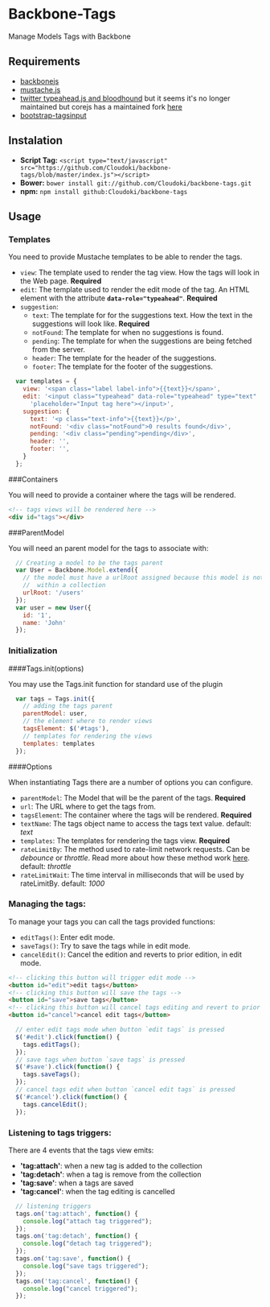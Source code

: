# Backbone-Tags

Manage Models Tags with Backbone

## Requirements

- [backbonejs](http://backbonejs.org/)
- [mustache.js](https://github.com/janl/mustache.js)
- [twitter typeahead.js and bloodhound](https://github.com/twitter/typeahead.js) but it seems it's no longer maintained but corejs has a maintained fork [here](https://github.com/corejavascript/typeahead.js)
- [bootstrap-tagsinput](https://github.com/bootstrap-tagsinput/bootstrap-tagsinput)

## Instalation

- **Script Tag:** `<script type="text/javascript" src="https://github.com/Cloudoki/backbone-tags/blob/master/index.js"></script>`
- **Bower:** `bower install git://github.com/Cloudoki/backbone-tags.git`
- **npm:** `npm install github:Cloudoki/backbone-tags`

##  Usage

### Templates

You need to provide Mustache templates to be able to render the tags.
- `view`: The template used to render the tag view. How the tags will look in the Web page. **Required**
- `edit`: The template used to render the edit mode of the tag. An HTML element with the attribute **`data-role="typeahead"`**. **Required**
- `suggestion`:
    + `text`: The template for for the suggestions text. How the text in the suggestions will look like. **Required**
    + `notFound`: The template for when no suggestions is found.
    + `pending`: The template for when the suggestions are being fetched from the server.
    + `header`: The template for the header of the suggestions.
    + `footer`: The template for the footer of the suggestions.

```javascript
  var templates = {
    view: '<span class="label label-info">{{text}}</span>',
    edit: '<input class="typeahead" data-role="typeahead" type="text" ' +
      'placeholder="Input tag here"></input>',
    suggestion: {
      text: '<p class="text-info">{{text}}</p>',
      notFound: '<div class="notFound">0 results found</div>',
      pending: '<div class="pending">pending</div>',
      header: '',
      footer: '',
    }
  };
```

###Containers

You will need to provide a container where the tags will be rendered.

```html
<!-- tags views will be rendered here -->
<div id="tags"></div>
```

###ParentModel

You will need an parent model for the tags to associate with:

```javascript
  // Creating a model to be the tags parent
  var User = Backbone.Model.extend({
    // the model must have a urlRoot assigned because this model is not
    //  within a collection 
    urlRoot: '/users'
  });
  var user = new User({
    id: '1',
    name: 'John'
  });
```

### Initialization

####Tags.init(options)

You may use the Tags.init function for standard use of the plugin

```javascript
  var tags = Tags.init({
    // adding the tags parent
    parentModel: user,
    // the element where to render views
    tagsElement: $('#tags'),
    // templates for rendering the views
    templates: templates
  });
```

####Options

When instantiating Tags there are a number of options you can configure.
- `parentModel`: The Model that will be the parent of the tags. **Required**
- `url`: The URL where to get the tags from.
- `tagsElement`: The container where the tags will be rendered. **Required**
- `textName`: The tags object name to access the tags text value. default: *text*
- `templates`: The templates for rendering the tags view. **Required**
- `rateLimitBy`: The method used to rate-limit network requests. Can be *debounce* or *throttle*. Read more about how these method work [here](http://drupalmotion.com/article/debounce-and-throttle-visual-explanation). default: *throttle*
- `rateLimitWait`: The time interval in milliseconds that will be used by rateLimitBy. default: *1000*

### Managing the tags:

To manage your tags you can call the tags provided functions:
- `editTags()`: Enter edit mode.
- `saveTags()`: Try to save the tags while in edit mode.
- `cancelEdit()`: Cancel the edition and reverts to prior edition, in edit mode.

```html
<!-- clicking this button will trigger edit mode -->
<button id="edit">edit tags</button>
<!-- clicking this button will save the tags -->
<button id="save">save tags</button>
<!-- clicking this button will cancel tags editing and revert to prior editing -->
<button id="cancel">cancel edit tags</button>
```

```javascript
  // enter edit tags mode when button `edit tags` is pressed
  $('#edit').click(function() {
    tags.editTags();
  });
  // save tags when button `save tags` is pressed
  $('#save').click(function() {
    tags.saveTags();
  });
  // cancel tags edit when button `cancel edit tags` is pressed
  $('#cancel').click(function() {
    tags.cancelEdit();
  });
```

### Listening to tags triggers:

There are 4 events that the tags view emits:
- **'tag:attach'**: when a new tag is added to the collection
- **'tag:detach'**: when a tag is remove from the collection
- **'tag:save'**: when a tags are saved
- **'tag:cancel'**: when the tag editing is cancelled

```javascript
  // listening triggers
  tags.on('tag:attach', function() {
    console.log("attach tag triggered");
  });
  tags.on('tag:detach', function() {
    console.log("detach tag triggered");
  });
  tags.on('tag:save', function() {
    console.log("save tags triggered");
  });
  tags.on('tag:cancel', function() {
    console.log("cancel triggered");
  });
```
